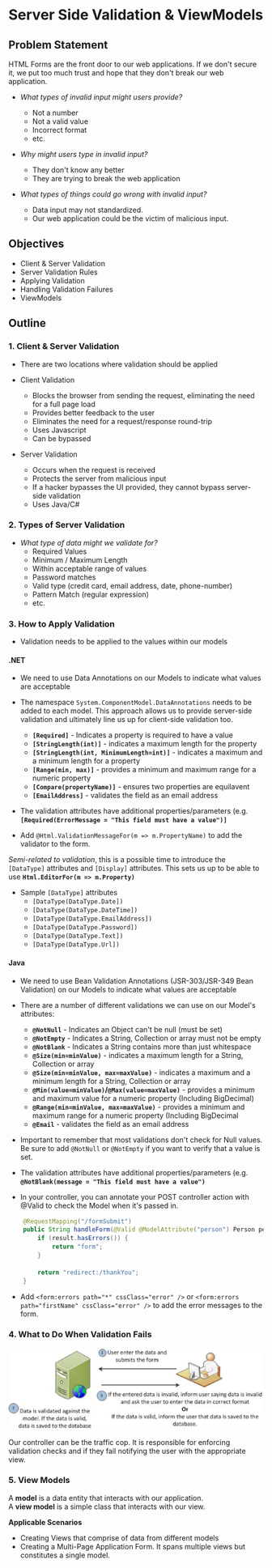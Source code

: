 # Server Side Validation & ViewModels

## Problem Statement

HTML Forms are the front door to our web applications. If we don't secure it, we put too much trust and hope that they don't break our web application.

- *What types of invalid input might users provide?*
    - Not a number
    - Not a valid value
    - Incorrect format
    - etc.

- *Why might users type in invalid input?*
    - They don't know any better
    - They are trying to break the web application

- *What types of things could go wrong with invalid input?*
    - Data input may not standardized.
    - Our web application could be the victim of malicious input.

## Objectives

* Client & Server Validation
* Server Validation Rules
* Applying Validation
* Handling Validation Failures
* ViewModels

## Outline

### **1. Client & Server Validation**

- There are two locations where validation should be applied

- Client Validation
    - Blocks the browser from sending the request, eliminating the need for a full page load
    - Provides better feedback to the user
    - Eliminates the need for a request/response round-trip
    - Uses Javascript
    - Can be bypassed

- Server Validation
    - Occurs when the request is received
    - Protects the server from malicious input
    - If a hacker bypasses the UI provided, they cannot bypass server-side validation
    - Uses Java/C#

### **2. Types of Server Validation**

- *What type of data might we validate for?*
    - Required Values
    - Minimum / Maximum Length
    - Within acceptable range of values
    - Password matches
    - Valid type (credit card, email address, date, phone-number)
    - Pattern Match (regular expression)
    - etc.

### **3. How to Apply Validation**

- Validation needs to be applied to the values within our models

#### .NET

- We need to use Data Annotations on our Models to indicate what values are acceptable
- The namespace `System.ComponentModel.DataAnnotations` needs to be added to each model. This approach allows us to provide server-side validation and ultimately line us up for client-side validation too.
    - **`[Required]`** - Indicates a property is required to have a value
    - **`[StringLength(int)]`** - indicates a maximum length for the property
    - **`[StringLength(int, MinimumLength=int)]`** - indicates a maximum and a minimum length for a property
    - **`[Range(min, max)]`** - provides a minimum and maximum range for a numeric property
    - **`[Compare(propertyName)]`** - ensures two properties are equilavent
    - **`[EmailAddress]`** - validates the field as an email address

- The validation attributes have additional properties/parameters (e.g. **`[Required(ErrorMessage = "This field must have a value")]`**
- Add `@Html.ValidationMessageFor(m => m.PropertyName)` to add the validator to the form.

<div class="csharp note">
<em>Semi-related to validation</em>, this is a possible time to introduce the <code>[DataType]</code> attributes and <code>[Display]</code> attributes. This sets us up to be able to use <strong><code>Html.EditorFor(m => m.Property)</code></strong>
</div>

- Sample `[DataType]` attributes
    - `[DataType(DataType.Date])`
    - `[DataType(DataType.DateTime])`
    - `[DataType(DataType.EmailAddress])`
    - `[DataType(DataType.Password])`
    - `[DataType(DataType.Text])`
    - `[DataType(DataType.Url])`

#### Java

- We need to use Bean Validation Annotations (JSR-303/JSR-349 Bean Validation) on our Models to indicate what values are acceptable
- There are a number of different validations we can use on our Model's attributes:
    - **`@NotNull`** - Indicates an Object can't be null (must be set)
    - **`@NotEmpty`** - Indicates a String, Collection or array must not be empty
    - **`@NotBlank`** - Indicates a String contains more than just whitespace
    - **`@Size(min=minValue)`** - indicates a maximum length for a String, Collection or array
    - **`@Size(min=minValue, max=maxValue)`** - indicates a maximum and a minimum length  for a String, Collection or array
    - **`@Min(value=minValue)`/`@Max(value=maxValue)`** - provides a minimum and maximum value for a numeric property (Including BigDecimal)
    - **`@Range(min=minValue, max=maxValue)`** - provides a minimum and maximum range for a numeric property (Including BigDecimal
   - **`@Email`** - validates the field as an email address

- Important to remember that most validations don't check for Null values. Be sure to add `@NotNull` or `@NotEmpty` if you want to verify that a value is set.
- The validation attributes have additional properties/parameters (e.g. **`@NotBlank(message = "This field must have a value")`**
- In your controller, you can annotate your POST controller action with @Valid to check the Model when it's passed in.

``` java
	@RequestMapping("/formSubmit")
	public String handleForm(@Valid @ModelAttribute("person") Person person, BindingResult result) {
		if (result.hasErrors()) {
	        return "form";
	    }

		return "redirect:/thankYou";
	}
```
- Add `<form:errors path="*" cssClass="error" />` or `<form:errors path="firstName" cssClass="error" />` to add the error messages to the form.

### **4. What to Do When Validation Fails**

![Server-Side-Validation](img/server-side-validation.jpg)

<div class="analogy note">Our controller can be the traffic cop. It is responsible for enforcing validation checks and if they fail notifying the user with the appropriate view.</div>

### **5. View Models**

<div class="definition note">A <strong>model</strong> is a data entity that interacts with our application.</div>

<div class="definition note">A <strong>view model</strong> is a simple class that interacts with our view.</div>

**Applicable Scenarios**
- Creating Views that comprise of data from different models
- Creating a Multi-Page Application Form. It spans multiple views but constitutes a single model.